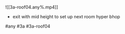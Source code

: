 

![[3a-roof04.any%.mp4]]

* exit with mid height to set up next room hyper bhop

#any #3a #3a-roof04
